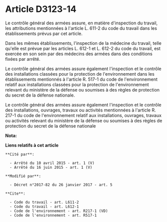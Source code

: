 # Article D3123-14

Le contrôle général des armées assure, en matière d'inspection du travail, les attributions mentionnées à l'article L. 611-2
du code du travail dans les établissements prévus par cet article. 

Dans les mêmes établissements, l'inspection de la médecine du travail, telle qu'elle est prévue par les articles L. 612-1 et
L. 612-2 du code du travail, est exercée en son sein par des médecins des armées dans des conditions fixées par arrêté. 

Le contrôle général des armées assure également l'inspection et le contrôle des installations classées pour la protection de
l'environnement dans les établissements mentionnés à l'article R. 517-1 du code de l'environnement relatif aux installations
classées pour la protection de l'environnement relevant du ministère de la défense ou soumises à des règles de protection du
secret de la défense nationale. 

Le contrôle général des armées assure également l'inspection et le contrôle des installations, ouvrages, travaux ou activités
mentionnées à l'article R. 217-1 du code de l'environnement relatif aux installations, ouvrages, travaux ou activités
relevant du ministère de la défense ou soumises à des règles de protection du secret de la défense nationale

**Nota:**



**Liens relatifs à cet article**

	**Cité par**:

	  - Arrêté du 10 avril 2015 - art. 1 (V)
	  - Arrêté du 16 juin 2015 - art. 1 (V)

	**Modifié par**:

	  - Décret n°2017-82 du 26 janvier 2017 - art. 5

	**Cite**:

	  - Code du travail - art. L611-2
	  - Code du travail - art. L612-1
	  - Code de l'environnement - art. R217-1 (VD)
	  - Code de l'environnement - art. R517-1
